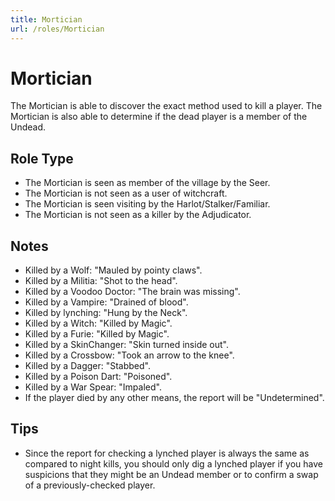 ```yaml
---
title: Mortician
url: /roles/Mortician
---
```


# Mortician

The Mortician is able to discover the exact method used to kill a player. The Mortician is also able to determine if the dead player is a member of the Undead.

## Role Type

- The Mortician is seen as member of the village by the Seer.
- The Mortician is not seen as a user of witchcraft.
- The Mortician is seen visiting by the Harlot/Stalker/Familiar.
- The Mortician is not seen as a killer by the Adjudicator.

## Notes

- Killed by a Wolf: "Mauled by pointy claws".
- Killed by a Militia: "Shot to the head".
- Killed by a Voodoo Doctor: "The brain was missing".
- Killed by a Vampire: "Drained of blood".
- Killed by lynching: "Hung by the Neck".
- Killed by a Witch: "Killed by Magic".
- Killed by a Furie: "Killed by Magic".
- Killed by a SkinChanger: "Skin turned inside out".
- Killed by a Crossbow: "Took an arrow to the knee".
- Killed by a Dagger: "Stabbed".
- Killed by a Poison Dart: "Poisoned".
- Killed by a War Spear: "Impaled".
- If the player died by any other means, the report will be "Undetermined".

## Tips

- Since the report for checking a lynched player is always the same as compared to night kills, you should only dig a lynched player if you have suspicions that they might be an Undead member or to confirm a swap of a previously-checked player.
